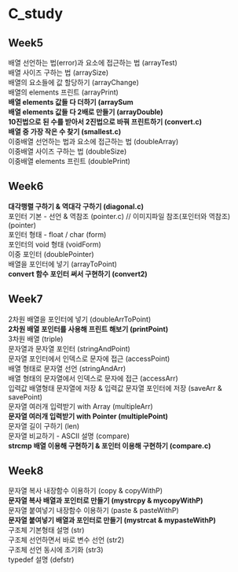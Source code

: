 # C_study
## Week5
배열 선언하는 법(error)과 요소에 접근하는 법 (arrayTest)  
배열 사이즈 구하는 법 (arraySize)  
배열의 요소들에 값 할당하기 (arrayChange)  
배열의 elements 프린트 (arrayPrint)  
**배열 elements 값들 다 더하기 (arraySum**  
**배열 elements 값들 다 2배로 만들기 (arrayDouble)**  
**10진법으로 된 수를 받아서 2진법으로 바꿔 프린트하기 (convert.c)**  
**배열 중 가장 작은 수 찾기 (smallest.c)**  
이중배열 선언하는 법과 요소에 접근하는 법 (doubleArray)  
이중배열 사이즈 구하는 법 (doubleSize)  
이중배열 elements 프린트 (doublePrint)  

## Week6
**대각행렬 구하기 & 역대각 구하기 (diagonal.c)**  
포인터 기본 - 선언 & 역참조 (pointer.c) // 이미지파일 참조(포인터와 역참조) (pointer)  
포인터 형태 - float / char (form)  
포인터의 void 형태 (voidForm)  
이중 포인터 (doublePointer)  
배열을 포인터에 넣기 (arrayToPoint)  
**convert 함수 포인터 써서 구현하기 (convert2)**  

## Week7
2차원 배열을 포인터에 넣기 (doubleArrToPoint)  
**2차원 배열 포인터를 사용해 프린트 해보기 (printPoint)**  
3차원 배열 (triple)  
문자열과 문자열 포인터 (stringAndPoint)  
문자열 포인터에서 인덱스로 문자에 접근 (accessPoint)  
배열 형태로 문자열 선언 (stringAndArr)  
배열 형태의 문자열에서 인덱스로 문자에 접근 (accessArr)  
입력값 배열형태 문자열에 저장 & 입력값 문자열 포인터에 저장 (saveArr & savePoint)  
문자열 여러개 입력받기 with Array (multipleArr)  
**문자열 여러개 입력받기 with Pointer (multiplePoint)**  
문자열 길이 구하기 (len)  
문자열 비교하기 - ASCII 설명 (compare)  
**strcmp 배열 이용해 구현하기 & 포인터 이용해 구현하기 (compare.c)**  

## Week8
문자열 복사 내장함수 이용하기 (copy & copyWithP)  
**문자열 복사 배열과 포인터로 만들기 (mystrcpy & mycopyWithP)**  
문자열 붙여넣기 내장함수 이용하기 (paste & pasteWithP)  
**문자열 붙여넣기 배열과 포인터로 만들기 (mystrcat & mypasteWithP)**  
구조체 기본형태 설명 (str)   
구조체 선언하면서 바로 변수 선언 (str2)  
구조체 선언 동시에 초기화 (str3)  
typedef 설명 (defstr)  
